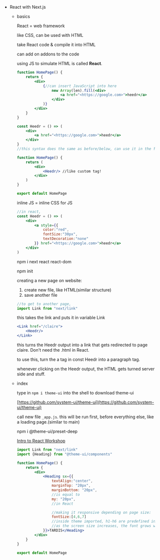 -   React with Next.js
    -   basics
        
        React = web framework
        
        like CSS, can be used with HTML
        
        take React code & compile it into HTML
        
        can add on addons to the code
        
        using JS to simulate HTML is called **React**.
        
        ```jsx
        function HomePage() {
        	return {
        		<div>
        			{//can insert JavaScript into here
        				new Array(len).fill(<div>
        					<a href="<https://google.com>">heedr</a>
        				</div>
        			)}
        		</div>
        	}
        }
        ```
        
        ```jsx
        const Heedr = () => (
        	<div>
        		<a href="<https://google.com>">heedr</a>
        	</div>
        }
        //this syntax does the same as before/below, can use it in the function below.
        
        function HomePage() {
        	return (
        		<div>
        			<Heedr/> //like custom tag!
        		</div>
        	)
        }
        
        export default HomePage
        ```
        
        inline JS = inline CSS for JS
        
        ```jsx
        //in react,
        const Heedr = () => (
        	<div>
        		<a style={{
        			color:"red",
        			fontSize:"30px",
        			textDecoration:"none"
        		}} href="<https://google.com>">heedr</a>
        	</div>
        )
        ```
        
        npm i next react react-dom
        
        npm init
        
        creating a new page on website:
        
        1.  create new file, like HTML(similar structure)
        2.  save another file
        
        ```jsx
        //to get to another page,
        import Link from "next/link"
        ```
        
        this takes the link and puts it in variable Link
        
        ```jsx
        <Link href="/claire">
        	<Heedr/>
        </Link>
        ```
        
        this turns the Heedr output into a link that gets redirected to page claire. Don't need the .html in React.
        
        to use this, turn the a tag in const Heedr into a paragraph tag.
        
        whenever clicking on the Heedr output, the HTML gets turned server side and stuff.
        
    -   index
        
        type in `npm i theme-ui` into the shell to download theme-ui
        
        [](https://github.com/system-ui/theme-ui)[https://github.com/system-ui/theme-ui](https://github.com/system-ui/theme-ui)
        
        call new file `_app.js`. this will be run first, before everything else, like a loading page.(similar to main)
        
        npm i @theme-ui/preset-deep
        
        [Intro to React Workshop](https://www.notion.so/Intro-to-React-Workshop-e186ac8035d74a5fa1834a477372318b)
        
        ```jsx
        import Link from "next/link"
        import {Heading} from "@theme-ui/components"
        
        function HomePage() {
        	return {
        		<div>
        			<Heading sx={{
        				textAlign:"center",
        				marginTop: "20px",
        				marginBottom: "20px",
        				//is equal to
        				my: "20px",
        				//in React
        
        				//making it responsive depending on page size:
        				fontSize:[4,6,7]
        				//inside theme imported, h1-h6 are predefined in this array(if larger, would become what would be thought of as that size)
        				//as the screen size increases, the font grows with it.
        			}}>TARDIS</Heading>
        		</div>
        	}
        }
        
        export default HomePage
        	
        ```